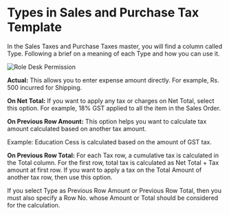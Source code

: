 # Types in Sales and Purchase Tax Template

In the Sales Taxes and Purchase Taxes master, you will find a column called Type. Following a brief on a meaning of each Type and how you can use it.

<img alt="Role Desk Permission" class="screenshot" src="/docs/assets/img/articles/types-in-tax-masters.png">

**Actual:** This allows you to enter expense amount directly. For example, Rs. 500 incurred for Shipping.

**On Net Total:** If you want to apply any tax or charges on Net Total, select this option. For example, 18% GST applied to all the item in the Sales Order.

**On Previous Row Amount:** This option helps you want to calculate tax amount calculated based on another tax amount.

Example: Education Cess is calculated based on the amount of GST tax.

**On Previous Row Total:** For each Tax row, a cumulative tax is calculated in the Total column. For the first row, total tax is calculated as Net Total + Tax amount at first row. If you want to apply a tax on the Total Amount of another tax row, then use this option.

If you select Type as Previous Row Amount or Previous Row Total, then you must also specify a Row No. whose Amount or Total should be considered for the calculation.